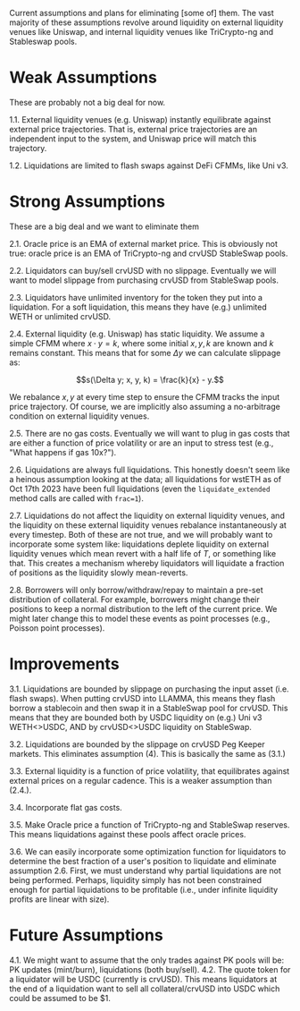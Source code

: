 Current assumptions and plans for eliminating [some of] them. The vast majority of these assumptions revolve around liquidity on external liquidity venues like Uniswap, and internal liquidity venues like TriCrypto-ng and Stableswap pools.

# Weak Assumptions

These are probably not a big deal for now.

1.1. External liquidity venues (e.g. Uniswap) instantly equilibrate against external price trajectories. That is, external price trajectories are an independent input to the system, and Uniswap price will match this trajectory.

1.2. Liquidations are limited to flash swaps against DeFi CFMMs, like Uni v3.

# Strong Assumptions

These are a big deal and we want to eliminate them

2.1. Oracle price is an EMA of external market price. This is obviously not true: oracle price is an EMA of TriCrypto-ng and crvUSD StableSwap pools.

2.2. Liquidators can buy/sell crvUSD with no slippage. Eventually we will want to model slippage from purchasing crvUSD from StableSwap pools.

2.3. Liquidators have unlimited inventory for the token they put into a liquidation. For a soft liquidation, this means they have (e.g.) unlimited WETH or unlimited crvUSD.

2.4. External liquidity (e.g. Uniswap) has static liquidity. We assume a simple CFMM where $x \cdot y = k$, where some initial $x,y,k$ are known and $k$ remains constant. This means that for some $\Delta y$ we can calculate slippage as:

$$s(\Delta y; x, y, k) = \frac{k}{x} - y.$$

We rebalance $x, y$ at every time step to ensure the CFMM tracks the input price trajectory. Of course, we are implicitly also assuming a no-arbitrage condition on external liquidity venues.

2.5. There are no gas costs. Eventually we will want to plug in gas costs that are either a function of price volatility or are an input to stress test (e.g., "What happens if gas 10x?").

2.6. Liquidations are always full liquidations. This honestly doesn't seem like a heinous assumption looking at the data; all liquidations for wstETH as of Oct 17th 2023 have been full liquidations (even the `liquidate_extended` method calls are called with `frac=1`).

2.7. Liquidations do not affect the liquidity on external liquidity venues, and the liquidity on these external liquidity venues rebalance instantaneously at every timestep. Both of these are not true, and we will probably want to incorporate some system like: liquidations deplete liquidity on external liquidity venues which mean revert with a half life of $T$, or something like that. This creates a mechanism whereby liquidators will liquidate a fraction of positions as the liquidity slowly mean-reverts.

2.8. Borrowers will only borrow/withdraw/repay to maintain a pre-set distribution of collateral. For example, borrowers might change their positions to keep a normal distribution to the left of the current price. We might later change this to model these events as point processes (e.g., Poisson point processes). 

# Improvements

3.1. Liquidations are bounded by slippage on purchasing the input asset (i.e. flash swaps). When putting crvUSD into LLAMMA, this means they flash borrow a stablecoin and then swap it in a StableSwap pool for crvUSD. This means that they are bounded both by USDC liquidity on (e.g.) Uni v3 WETH<>USDC, AND by crvUSD<>USDC liquidity on StableSwap.

3.2. Liquidations are bounded by the slippage on crvUSD Peg Keeper markets. This eliminates assumption (4). This is basically the same as (3.1.)

3.3. External liquidity is a function of price volatility, that equilibrates against external prices on a regular cadence. This is a weaker assumption than (2.4.).

3.4. Incorporate flat gas costs.

3.5. Make Oracle price a function of TriCrypto-ng and StableSwap reserves. This means liquidations against these pools affect oracle prices.

3.6. We can easily incorporate some optimization function for liquidators to determine the best fraction of a user's position to liquidate and eliminate assumption 2.6. First, we must understand why partial liquidations are not being performed. Perhaps, liquidity simply has not been constrained enough for partial liquidations to be profitable (i.e., under infinite liquidity profits are linear with size).

# Future Assumptions

4.1. We might want to assume that the only trades against PK pools will be: PK updates (mint/burn), liquidations (both buy/sell).
4.2. The quote token for a liquidator will be USDC (currently is crvUSD). This means liquidators at the end of a liquidation want to sell all collateral/crvUSD into USDC which could be assumed to be \$1.
